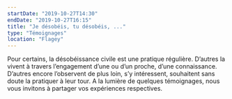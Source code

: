 ```yaml
---
startDate: "2019-10-27T14:30"
endDate: "2019-10-27T16:15"
title: "Je désobéis, tu désobéis, ..."
type: "Témoignages"
location: "Flagey"
---
```

Pour certains, la désobéissance civile est une pratique régulière. D’autres la vivent à travers l’engagement d’une ou d’un proche, d’une connaissance. D’autres encore l’observent de plus loin, s’y intéressent, souhaitent sans doute la pratiquer à leur tour. A la lumière de quelques témoignages, nous vous invitons à partager vos expériences respectives.
